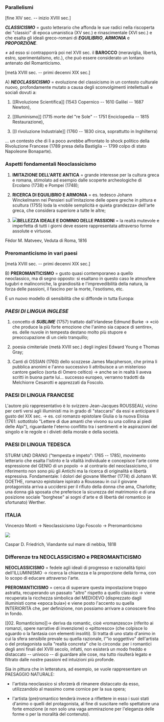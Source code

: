 ### Parallelismi

[fine XIV sec. -- inizio XVIII sec.]

***CLASSICISMO*** = gusto letterario che affonda le sue radici nella riscoperta dei "classici" di epoca umanistica (XV sec.) e rinascimentale (XVI sec.) e che esalta gli ideali greco-romani di ***EQUILIBRIO***, ***ARMONIA*** e ***PROPORZIONE***.

≠ ad esso si contrapporrà poi nel XVII sec. il **BAROCCO** (meraviglia, libertà, estro, sperimentalismo, etc.), che può essere considerato un lontano antenato del Romanticismo.

[metà XVIII sec. -- primi decenni XIX sec.]

A) ***NEOCLASSICISMO*** = evoluzione del classicismo in un contesto culturale nuovo, profondamente mutato a causa degli sconvolgimenti intellettuali e sociali dovuti a:

1. [[Rivoluzione Scientifica]] (1543 Copernico -- 1610 Galilei -- 1687 Newton),

2.  [[Illuminismo]] (1715 morte del "re Sole" -- 1751 Enciclopedia -- 1815 Restaurazione),

3.  [[I rivoluzione Industriale]] (1760 -- 1830 circa, soprattutto in Inghilterra)

... un contesto che di lì a poco avrebbe affrontato lo shock politico della Rivoluzione Francese (1789 presa della Bastiglia -- 1799 colpo di stato Napoleone Bonaparte).

### Aspetti fondamentali Neoclassicismo

1.  **IMITAZIONE DELL'ARTE ANTICA** = grande interesse per la cultura greca e romana, stimolato ad esempio dalle scoperte archeologiche di Ercolano (1738) e Pompei (1748);

2.  **RICERCA DI EQUILIBRIO E ARMONIA** = es. tedesco Johann Winckelmann nei Pensieri sull'imitazione delle opere greche in pittura e scultura (1755) loda la «nobile semplicità e quieta grandezza» dell'arte greca, che considera superiore a tutte le altre;

3.  ![](https://lh7-us.googleusercontent.com/IH0O3T5z10-c-O7A3meJ342F0mANttTiCpmDtoWehwFFSj3eBXvu9pw0QPVfhRnrs82sudT8Yf-NGqsDwiqutF3QKUzH2e5Fz3Frj1PQJLbBq4O1E89fJjWIUfsX4fiYGegWPUYELiuMSnhLwT9UFQ)**BELLEZZA IDEALE E DOMINIO DELLE PASSIONI** = la realtà mutevole e imperfetta di tutti i giorni deve essere rappresentata attraverso forme assolute e virtuose.

Fëdor M. Matveev, Veduta di Roma, 1816

### Preromanticismo in vari paesi
[metà XVIII sec. -- primi decenni XIX sec.]

B) **PREROMANTICISMO**  = gusto quasi contemporaneo a quello neoclassico, ma di segno opposto: si esaltano in questo caso le atmosfere lugubri e malinconiche, la grandiosità e l'imprevedibilità della natura, la forza delle passioni, il fascino per la morte, l'esotismo, etc.

È un nuovo modello di sensibilità che si diffonde in tutta Europa: 

### ***PAESI DI LINGUA INGLESE***

1.  concetto di ***SUBLIME*** (1757) trattato dall'irlandese Edmund Burke → «ciò che produce la più forte emozione che l'animo sia capace di sentire», es. delle nuvole in tempesta destano molto più stupore e preoccupazione di un cielo tranquillo;

2.  poesia cimiteriale (metà XVIII sec.) degli inglesi Edward Young e Thomas Gray;

3.  Canti di OSSIAN (1760) dello scozzese James Macpherson, che prima li pubblica anonimi e l'anno successivo li attribuisce a un misterioso cantore gaelico (sorta di Omero celtico) → anche se in realtà li aveva scritti in buona parte lui... successo europeo, verranno tradotti da Melchiorre Cesarotti e apprezzati da Foscolo.

### PAESI DI LINGUA FRANCESE

L'autore più rappresentativo è lo svizzero Jean-Jacques ROUSSEAU, vicino per certi versi agli illuministi ma in grado di "staccarsi" da essi e anticipare il gusto del XIX sec. → es. col romanzo epistolare Giulia o la nuova Eloisa (1761: sottotitolo "Lettere di due amanti che vivono su una collina ai piedi delle Alpi"), riguardante l'eterno conflitto tra i sentimenti e le aspirazioni del singolo e le regole e i divieti della morale e della società.

### PAESI DI LINGUA TEDESCA

STURM UND DRANG ("tempesta e impeto": 1765 -- 1785), movimento letterario che esalta l'istinto e la vitalità individuale e concepisce l'arte come espressione del GENIO di un popolo → al contrario del neoclassicismo, il riferimento non sono più gli Antichi ma la ricerca di originalità e libertà espressiva. Fondamentale: I dolori del giovane Werther (1774) di Johann W. GOETHE, romanzo epistolare ispirato a Rousseau in cui il giovane protagonista arriva a uccidersi per il rifiuto della donna che ama, Charlotte; una donna già sposata che preferisce la sicurezza del matrimonio e di una posizione sociale "borghese" ai sogni d'arte e di libertà del romantico (e sfortunato) Werther.

 ### ITALIA 

Vincenzo Monti → Neoclassicismo
Ugo Foscolo → Preromanticismo

![](https://lh7-us.googleusercontent.com/F6zA8Um-FExnOM-nbvkXO_5ctx6axaQ7SyAeQKevvtwQ1leB4OwsJ-p0ju-tyXJ-A8hNZmVIWezp0heJTgVouVqa7Ik7ooBRSLl0rqHhlkcHzKkZIEjtZrGWyrcv5fL9QQbzqNiVF-DjbOogqa2pSA)

Caspar D. Friedrich, Viandante sul mare di nebbia, 1818

### Differenze tra NEOCLASSICISMO e PREROMANTICISMO

**NEOCLASSICISMO** = fedele agli ideali di progresso e razionalità tipici dell'ILLUMINISMO → ricerca la chiarezza e la proporzione della forma, con lo scopo di educare attraverso l'arte.

**PREROMANTICISMO** = cerca di superare questa impostazione troppo astratta, recuperando un passato "altro" rispetto a quello classico → viene recuperata la ricchezza simbolica del MEDIOEVO (disprezzato dagli illuministi come «epoca buia») e viene posto l'accento su quella INTERIORITÀ  che, per definizione, non possiamo arrivare a conoscere fino in fondo.

[[02. Romanticismo]]→ deriva da romantic, cioè «romanzesco» (riferito ai romanzi, opere narrative di invenzione) o «pittoresco» (che colpisce lo sguardo o la fantasia con elementi insoliti). Si tratta di uno stato d'animo in cui la sfera sensibile prevale su quella razionale, l'"io soggettivo" dell'artista o del protagonista sulla "realtà concreta" che lo circonda: per i romantici degli anni finali del XVIII secolo, infatti, non esisterà un modo freddo e distaccato -- univoco -- di guardare alle cose, ma tutto risulterà legato e filtrato dalle nostre passioni ed intuizioni più profonde.

Sia in pittura che in letteratura, ad esempio, se vuole rappresentare un PAESAGGIO NATURALE:

-   l'artista neoclassico si sforzerà di rimanere distaccato da esso, utilizzandolo al massimo come cornice per la sua opera;

-   l'artista (pre)romantico tenderà invece a riflettere in esso i suoi stati d'animo o quelli del protagonista, al fine di suscitare nello spettatore una forte emozione (e non solo una vaga ammirazione per l'eleganza delle forme o per la moralità del contenuto).